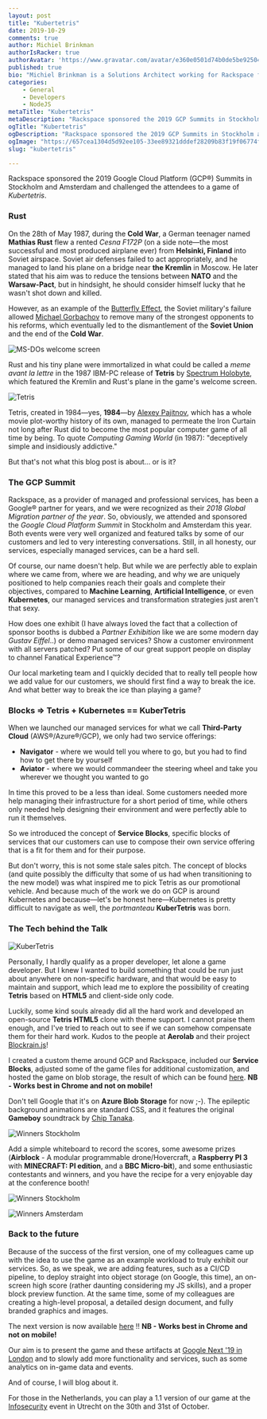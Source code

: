 ```yaml
---
layout: post
title: "Kubertetris"
date: 2019-10-29
comments: true
author: Michiel Brinkman
authorIsRacker: true
authorAvatar: 'https://www.gravatar.com/avatar/e360e0501d74b0de5be9250474951354'
published: true
bio: "Michiel Brinkman is a Solutions Architect working for Rackspace from Amsterdam, The Netherlands. Michiel is multi-cloud certified with a strong engineering background."
categories:
    - General
    - Developers
    - NodeJS
metaTitle: "Kubertetris"
metaDescription: "Rackspace sponsored the 2019 GCP Summits in Stockholm and Amsterdam and challenged the attendees to a game of Kubertetris!"
ogTitle: "Kubertetris"
ogDescription: "Rackspace sponsored the 2019 GCP Summits in Stockholm and Amsterdam and challenged the attendees to a game of Kubertetris!"
ogImage: "https://657cea1304d5d92ee105-33ee89321dddef28209b83f19f06774f.ssl.cf1.rackcdn.com/kubertetris-238d55c85d0b4c6d5060c42556dc378da26e317afd13b7eb50c9f29c65027f39.png"
slug: "kubertetris" 

---
```

Rackspace sponsored the 2019 Google Cloud Platform (GCP&reg;) Summits in Stockholm and Amsterdam and challenged the attendees to a game of *Kubertetris*.

<!--more-->

### Rust

On the 28th of May 1987, during the **Cold War**, a German teenager named **Mathias Rust** flew a rented *Cesna F172P* (on a side note&mdash;the most successful and most produced airplane ever) from **Helsinki, Finland** into Soviet airspace. Soviet air defenses failed to act appropriately, and he managed to land his plane on a bridge near **the Kremlin** in Moscow. He later stated that his aim was to reduce the tensions between **NATO** and the **Warsaw-Pact**, but in hindsight, he should consider himself lucky that he wasn't shot down and killed. 

However, as an example of the [Butterfly Effect](https://en.wikipedia.org/wiki/Butterfly_effect), the Soviet military's failure allowed [Michael Gorbachov](https://en.wikipedia.org/wiki/Mikhail_Gorbachev) to remove many of the strongest opponents to his reforms, which eventually led to the dismantlement of the **Soviet Union** and the end of the **Cold War**. 

![MS-DOs welcome screen ](welcome_screen.jpg)

Rust and his tiny plane were immortalized in what could be called a *meme avant la lettre* in the 1987 IBM-PC release of **Tetris** by [Spectrum Holobyte](https://en.wikipedia.org/wiki/Spectrum_HoloByte), which featured the Kremlin and Rust's plane in the game's welcome screen. 

![Tetris](tetris.jpg)

Tetris, created in 1984&mdash;yes, **1984**&mdash;by [Alexey Pajitnov](https://en.wikipedia.org/wiki/Alexey_Pajitnov), which has a whole movie plot-worthy history of its own, managed to permeate the Iron Curtain not long after Rust did to become the most popular computer game of all time by being. To quote *Computing Gaming World* (in 1987): "deceptively simple and insidiously addictive." 

But that's not what this blog post is about... or is it?

### The GCP Summit

Rackspace, as a provider of managed and professional services, has been a Google&reg; partner for years, and we were recognized as their *2018 Global Migration partner of the year*. So, obviously, we attended and sponsored the *Google Cloud Platform Summit* in Stockholm and Amsterdam this year. Both events were very well organized and featured talks by some of our customers and led to very interesting conversations. Still, in all honesty, our services, especially managed services, can be a hard sell. 

Of course, our name doesn't help. But while we are perfectly able to explain where we came from, where we are heading, and why we are uniquely positioned to help companies reach their goals and complete their objectives, compared to **Machine Learning**, **Artificial Intelligence**, or even **Kubernetes**, our managed services and transformation strategies just aren't that sexy. 

How does one exhibit (I have always loved the fact that a collection of sponsor booths is dubbed a *Partner Exhibition* like we are some modern day *Gustav Eiffel*..) or demo managed services? Show a customer environment with all servers patched? Put some of our great support people on display to channel Fanatical Experience&trade;? 

Our local marketing team and I quickly decided that to really tell people how we add value for our customers, we should first find a way to break the ice. And what better way to break the ice than playing a game? 

### Blocks => Tetris + Kubernetes == KuberTetris

When we launched our managed services for what we call **Third-Party Cloud** (AWS&reg;/Azure&reg;/GCP), we only had two service offerings:

- **Navigator** - where we would tell you where to go, but you had to find how to get there by yourself
- **Aviator** - where we would commandeer the steering wheel and take you wherever we thought you wanted to go

In time this proved to be a less than ideal. Some customers needed more help managing their infrastructure for a short period of time, while others only needed help designing their environment and were perfectly able to run it themselves. 

So we introduced the concept of **Service Blocks**, specific blocks of services that our customers can use to compose their own service offering that is a fit for them and for their purpose. 

But don't worry, this is not some stale sales pitch. The concept of blocks (and quite possibly the difficulty that some of us had when transitioning to the new model) was what inspired me to pick Tetris as our promotional vehicle. And because much of the work we do on GCP is around Kubernetes and because&mdash;let's be honest here&mdash;Kubernetes is pretty difficult to navigate as well, the *portmanteau* **KuberTetris** was born.

### The Tech behind the Talk

![KuberTetris](kubertetris.PNG)

Personally, I hardly qualify as a proper developer, let alone a game developer. But I knew I wanted to build something that could be run just about anywhere on non-specific hardware, and that would be easy to maintain and support, which lead me to explore the possibility of creating **Tetris** based on **HTML5** and client-side only code. 

Luckily, some kind souls already did all the hard work and developed an open-source **Tetris HTML5** clone with theme support. I cannot praise them enough, and I've tried to reach out to see if we can somehow compensate them for their hard work. Kudos to the people at **Aerolab** and their project [Blockrain.js](https://aerolab.github.io/blockrain.js/)! 

I created a custom theme around GCP and Rackspace, included our **Service Blocks**, adjusted some of the game files for additional customization, and hosted the game on blob storage, the result of which can be found [here](https://kubertetris.thirdpartytools.net/index.html). **NB - Works best in Chrome and not on mobile!**

Don't tell Google that it's on **Azure Blob Storage** for now ;-). The epileptic background animations are standard CSS, and it features the original **Gameboy** soundtrack by [Chip Tanaka](https://en.wikipedia.org/wiki/Hirokazu_Tanaka). 

![Winners Stockholm](booth.jpg)

Add a simple whiteboard to record the scores, some awesome prizes (**Airblock** - A modular programmable drone/Hovercraft, a **Raspberry PI 3** with **MINECRAFT: PI edition**, and a **BBC Micro-bit**), and some enthusiastic contestants and winners, and you have the recipe for a very enjoyable day at the conference booth! 

![Winners Stockholm](stockholm.jpg)

![Winners Amsterdam](amsterdam.jpg)

### Back to the future

Because of the success of the first version, one of my colleagues came up with the idea to use the game as an example workload to truly exhibit our services. So, as we speak, we are adding features, such as a CI/CD pipeline, to deploy straight into object storage (on Google, this time), an on-screen high score (rather daunting considering my JS skills), and a proper block preview function. At the same time, some of my colleagues are creating a high-level proposal, a detailed design document, and fully branded graphics and images. 

The next version is now available [here](https://kubertetris.thirdpartytools.net/index.html) !! **NB - Works best in Chrome and not on mobile!**

Our aim is to present the game and these artifacts at [Google Next '19 in London](https://cloud.withgoogle.com/next/uk) and to slowly add more functionality and services, such as some analytics on in-game data and events. 

And of course, I will blog about it. 

For those in the Netherlands, you can play a 1.1 version of our game at the [Infosecurity](https://www.infosecurity.nl/) event in Utrecht on the 30th and 31st of October.
